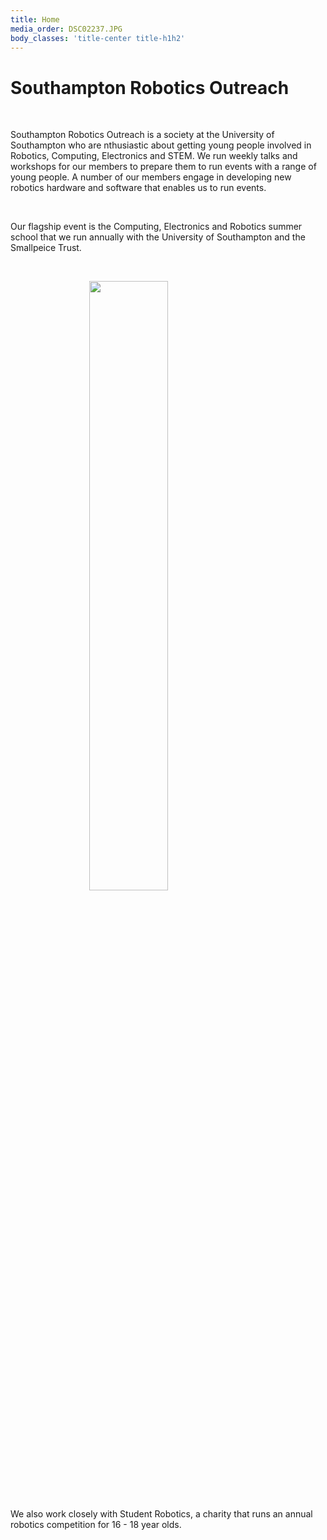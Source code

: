 ```yaml
---
title: Home
media_order: DSC02237.JPG
body_classes: 'title-center title-h1h2'
---
```


<h1>Southampton Robotics Outreach</h1>
<p>&nbsp;</p>
<p>Southampton Robotics Outreach is a society at the University of Southampton who are nthusiastic about getting young people involved in Robotics, Computing, Electronics and STEM. We run weekly talks and workshops for our members to prepare them to run events with a range of young people. A number of our members engage in developing new robotics hardware and software that enables us to run events.</p>
<p>&nbsp;</p>
<p>Our flagship event is the Computing, Electronics and Robotics summer school that we run annually with the University of Southampton and the Smallpeice Trust.</p>
<div class="clearfix">&nbsp;</div>
<p><img style="display: block; margin-left: auto; margin-right: auto;" src="/home/DSC02237.JPG" alt="" width="50%" /></p>
<p>We also work closely with Student Robotics, a charity that runs an annual robotics competition for 16 - 18 year olds.</p>